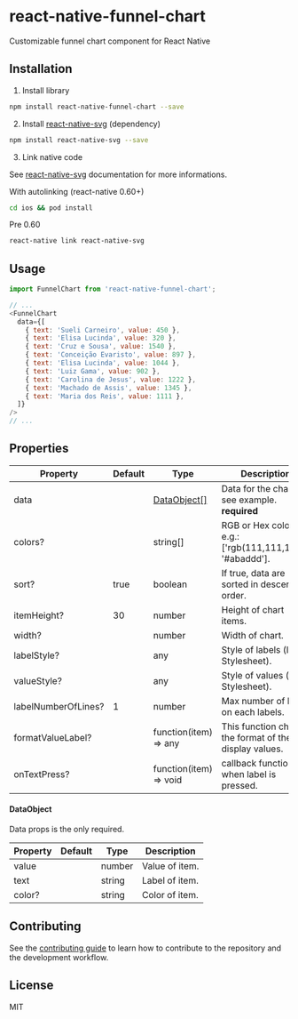 # react-native-funnel-chart

Customizable funnel chart component for React Native

## Installation

1. Install library
  
  ```sh
  npm install react-native-funnel-chart --save
  ```

2. Install [react-native-svg](https://www.npmjs.com/package/react-native-svg) (dependency)

  ```sh
  npm install react-native-svg --save
  ```

3. Link native code
 
  See [react-native-svg](https://github.com/react-native-svg/react-native-svg#installation) documentation for more informations.

  With autolinking (react-native 0.60+)

  ```bash
  cd ios && pod install
  ```

  Pre 0.60

  ```bash
  react-native link react-native-svg
  ```

## Usage

```js
import FunnelChart from 'react-native-funnel-chart';

// ...
<FunnelChart
  data={[
    { text: 'Sueli Carneiro', value: 450 },
    { text: 'Elisa Lucinda', value: 320 },
    { text: 'Cruz e Sousa', value: 1540 },
    { text: 'Conceição Evaristo', value: 897 },
    { text: 'Elisa Lucinda', value: 1044 },
    { text: 'Luiz Gama', value: 902 },
    { text: 'Carolina de Jesus', value: 1222 },
    { text: 'Machado de Assis', value: 1345 },
    { text: 'Maria dos Reis', value: 1111 },
  ]}
/>
// ...
```

## Properties

| **Property**           | **Default** | **Type**                   | **Description**                                |
|--------------------|---------|------------------------|------------------------------------------------------------|
| data               |         | [DataObject[]](#dataobject)          | Data for the chart, see example. **required**              |
| colors?             |         | string[]               | RGB or Hex colors, e.g.: ['rgb(111,111,111)', '#abaddd']. |
| sort?               | true    | boolean                | If true, data are sorted in descending order.             |
| itemHeight?         | 30      | number                 | Height of chart items.                                    |
| width?              |         | number                 | Width of chart.                                           |
| labelStyle?         |         | any                    | Style of labels (like Stylesheet).                        |
| valueStyle?         |         | any                    | Style of values (like Stylesheet).                        |
| labelNumberOfLines? | 1       | number                 | Max number of lines on each labels.                       |
| formatValueLabel?   |         | function(item) => any  | This function change the format of the display values.    |
| onTextPress?        |         | function(item) => void | callback function when label is pressed.                  |


#### DataObject

Data props is the only required.

| Property | Default | Type   | Description                 |
|----------|---------|--------|-----------------------------|
| value    |         | number | Value of item.              |
| text     |         | string | Label of item.              |
| color?   |         | string | Color of item.              |


## Contributing

See the [contributing guide](CONTRIBUTING.md) to learn how to contribute to the repository and the development workflow.

## License

MIT
